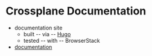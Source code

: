 # Crossplane Documentation

* documentation site
  * built -- via -- [Hugo](https://gohugo.io/)
  * tested -- with -- BrowserStack
* [documentation](content/master)
